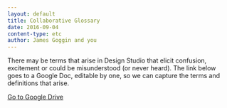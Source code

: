 ```yaml
---
layout: default
title: Collaborative Glossary
date: 2016-09-04
content-type: etc
author: James Goggin and you
---
```


<!-- ![GitHub Logo](/images/logo.png) -->
There may be terms that arise in Design Studio that elicit confusion, excitement or could be misunderstood (or never heard). The link below goes to a Google Doc, editable by one, so we can capture the terms and definitions that arise.  

[Go to Google Drive](https://docs.google.com/document/d/1ZodTcxgZovx9zBy1J3SVPZMIqsK2_YQdsopNLvUDEC8/edit?usp=sharing)

